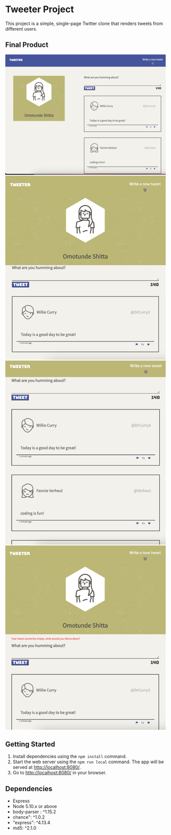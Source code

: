 # Tweeter Project

This project is a simple, single-page Twitter clone that renders tweets from different users. 

## Final Product

!["screenshot of desktop view"](https://github.com/oashitta/tweeter/blob/master/docs/desktop-view.png?raw=true)
!["screenshot of mobile view"](https://github.com/oashitta/tweeter/blob/master/docs/mobile-view.png?raw=true)
!["screenshot of tweets"](https://github.com/oashitta/tweeter/blob/master/docs/tweets.png?raw=true)
!["screenshot of error message"](https://github.com/oashitta/tweeter/blob/master/docs/error-message.png?raw=true)
## Getting Started

1. Install dependencies using the `npm install` command.
2. Start the web server using the `npm run local` command. The app will be served at <http://localhost:8080/>.
3. Go to <http://localhost:8080/> in your browser.

## Dependencies

- Express
- Node 5.10.x or above
- body-parser : ^1.15.2
- chance": ^1.0.2
- "express": ^4.13.4
- md5: ^2.1.0
